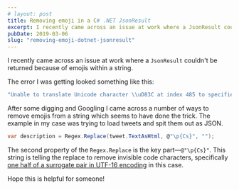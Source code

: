```yaml
---
# layout: post
title: Removing emoji in a C# .NET JsonResult 
excerpt: I recently came across an issue at work where a JsonResult couldn't be returned because of emojis within a string
pubDate: 2019-03-06
slug: "removing-emoji-dotnet-jsonresult"
---
```


<p class="lead">I recently came across an issue at work where a <code>JsonResult</code> couldn't be returned because of emojis within a string.</p>

The error I was getting looked something like this:

```javascript
"Unable to translate Unicode character \\uD83C at index 485 to specified code page."
```

After some digging and Googling I came across a number of ways to remove emojis from a string which seems to have done the trick. The example in my case was trying to load tweets and spit them out as JSON.

```csharp
var description = Regex.Replace(tweet.TextAsHtml, @"\p{Cs}", "");
```

The second property of the `Regex.Replace` is the key part&mdash;`@"\p{Cs}"`. This string is telling the replace to remove invisible code characters, specifically [one half of a surrogate pair in UTF-16 encoding](https://www.regular-expressions.info/unicode.html) in this case.

Hope this is helpful for someone!
